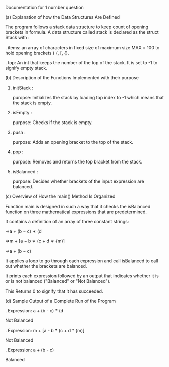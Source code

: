 Documentation for 1 number question


(a) Explanation of how the Data Structures Are Defined

The program follows a stack data structure to keep count of opening brackets in formula.
A data structure called stack is declared as the struct Stack with :
    
   . items: an array of characters in fixed size of maximum size MAX = 100 to hold opening brackets ( (, [, {).
   
   . top: An int that keeps the number of the top of the stack. It is set to -1 to signify empty stack.

(b) Description of the Functions Implemented with their purpose

1. initStack :

   puropse: Initializes the stack by loading top index to -1 which means that the stack is empty.

2. isEmpty :

   purpose: Checks if the stack is empty.

3. push :

   purpose: Adds an opening bracket to the top of the stack.

4. pop :
   
   purpose: Removes and returns the top bracket from the stack.

5. isBalanced :

   purpose: Decides whether brackets of the input expression are balanced.
   

(c) Overview of How the main() Method Is Organized

Function main is designed in such a way that it checks the isBalanced function on three mathematical expressions that are predetermined.

It contains a definition of an array of three constant strings:

⇒a + (b − c) ∗ (d

⇒m + [a − b ∗ (c + d ∗ {m)]

⇒a + (b − c)

It applies a loop to go through each expression and call isBalanced to call out whether the brackets are balanced.

It prints each expression followed by an output that indicates whether it is or is not balanced ("Balanced" or "Not Balanced").

This Returns 0 to signify that it has succeeded.


(d) Sample Output of a Complete Run of the Program

. Expression: a + (b - c) * (d

Not Balanced

. Expression: m + [a - b * (c + d * {m)]

Not Balanced

. Expression: a + (b - c)

Balanced






















